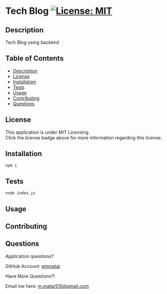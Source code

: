 

  # Tech Blog  [![License: MIT](https://img.shields.io/badge/License-MIT-yellow.svg)](https://opensource.org/blog/license/mit-0)

  ## Description

  Tech Blog using backend

  ## Table of Contents
  - [Description](#description)
  - [License](#license)
  - [Installation](#installation)
  - [Tests](#tests)
  - [Usage](#usage)
  - [Contributing](#contributing)
  - [Questions](#questions)

  ## License 

  This application is under MIT Licensing.<br />
  Click the license badge above for more information regarding this license.

  ## Installation

    npm i

  ## Tests 

    node index.js

  ## Usage

  

  ## Contributing 

  

  ## Questions
  Application questions? 
  
  GitHub Account: [emmatar](https://github.com/emmatar)

  Have More Questions?!

  Email me here: m.matar515@gmail.com
  

  